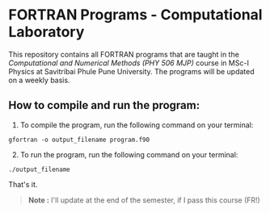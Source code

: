 # FORTRAN Programs - Computational Laboratory

This repository contains all FORTRAN programs that are taught in the *Computational and Numerical Methods (PHY 506 MJP)* course in MSc-I Physics at Savitribai Phule Pune University. The programs will be updated on a weekly basis.

## How to compile and run the program:

1. To compile the program, run the following command on your terminal:

```
gfortran -o output_filename program.f90
```

2. To run the program, run the following command on your terminal:

```
./output_filename
```

That's it.

> **Note :** I'll update at the end of the semester, if I pass this course (FR!)